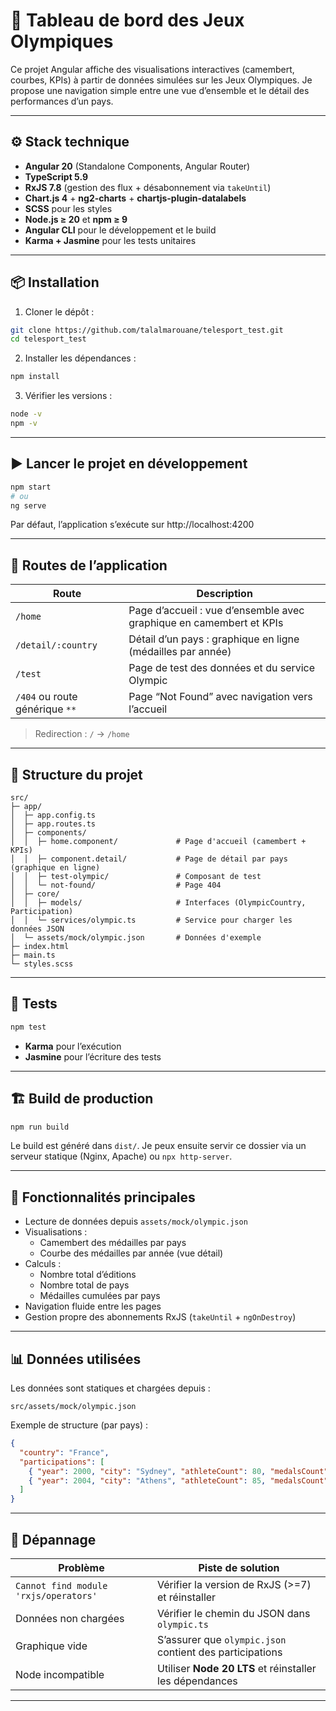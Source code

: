 # 🏅 Tableau de bord des Jeux Olympiques

Ce projet Angular affiche des visualisations interactives (camembert, courbes, KPIs) à partir de données simulées sur les Jeux Olympiques.
Je propose une navigation simple entre une vue d’ensemble et le détail des performances d’un pays.


---

## ⚙️ Stack technique

- **Angular 20** (Standalone Components, Angular Router)
- **TypeScript 5.9**
- **RxJS 7.8** (gestion des flux + désabonnement via `takeUntil`)
- **Chart.js 4** + **ng2-charts** + **chartjs-plugin-datalabels**
- **SCSS** pour les styles
- **Node.js ≥ 20** et **npm ≥ 9**
- **Angular CLI** pour le développement et le build
- **Karma + Jasmine** pour les tests unitaires

---



## 📦 Installation

1) Cloner le dépôt :
```bash
git clone https://github.com/talalmarouane/telesport_test.git
cd telesport_test
```

2) Installer les dépendances :
```bash
npm install
```

3) Vérifier les versions :
```bash
node -v
npm -v
```

---

## ▶️ Lancer le projet en développement

```bash
npm start
# ou
ng serve
```

Par défaut, l’application s’exécute sur http://localhost:4200

---
## 🚏 Routes de l’application

| Route | Description |
|-------|-------------|
| `/home` | Page d’accueil : vue d’ensemble avec graphique en camembert et KPIs |
| `/detail/:country` | Détail d’un pays : graphique en ligne (médailles par année) |
| `/test` | Page de test des données et du service Olympic |
| `/404` ou route générique `**` | Page “Not Found” avec navigation vers l’accueil |

> Redirection : `/` → `/home`

---

## 🧱 Structure du projet

```text
src/
├─ app/
│  ├─ app.config.ts
│  ├─ app.routes.ts
│  ├─ components/
│  │  ├─ home.component/             # Page d'accueil (camembert + KPIs)
│  │  ├─ component.detail/           # Page de détail par pays (graphique en ligne)
│  │  ├─ test-olympic/               # Composant de test
│  │  └─ not-found/                  # Page 404
│  ├─ core/
│  │  ├─ models/                     # Interfaces (OlympicCountry, Participation)
│  │  └─ services/olympic.ts         # Service pour charger les données JSON
│  └─ assets/mock/olympic.json       # Données d'exemple
├─ index.html
├─ main.ts
└─ styles.scss
```

---

## 🧪 Tests

```bash
npm test
```
- **Karma** pour l’exécution
- **Jasmine** pour l’écriture des tests

---

## 🏗️ Build de production

```bash
npm run build
```
Le build est généré dans `dist/`. Je peux ensuite servir ce dossier via un serveur statique (Nginx, Apache) ou `npx http-server`.

---

## 🧭 Fonctionnalités principales

- Lecture de données depuis `assets/mock/olympic.json`
- Visualisations :
  - Camembert des médailles par pays
  - Courbe des médailles par année (vue détail)
- Calculs :
  - Nombre total d’éditions
  - Nombre total de pays
  - Médailles cumulées par pays
- Navigation fluide entre les pages
- Gestion propre des abonnements RxJS (`takeUntil` + `ngOnDestroy`)

---

## 📊 Données utilisées

Les données sont statiques et chargées depuis :
```
src/assets/mock/olympic.json
```
Exemple de structure (par pays) :
```json
{
  "country": "France",
  "participations": [
    { "year": 2000, "city": "Sydney", "athleteCount": 80, "medalsCount": 12 },
    { "year": 2004, "city": "Athens", "athleteCount": 85, "medalsCount": 10 }
  ]
}
```

---

## 🐞 Dépannage

| Problème | Piste de solution |
|----------|-------------------|
| `Cannot find module 'rxjs/operators'` | Vérifier la version de RxJS (>=7) et réinstaller |
| Données non chargées | Vérifier le chemin du JSON dans `olympic.ts` |
| Graphique vide | S’assurer que `olympic.json` contient des participations |
| Node incompatible | Utiliser **Node 20 LTS** et réinstaller les dépendances |

---

